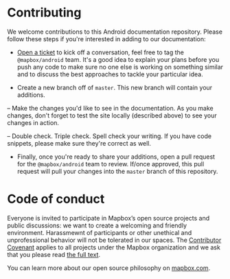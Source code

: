 # Contributing

We welcome contributions to this Android documentation repository. Please follow these steps if you're interested in adding to our documentation:

- [Open a ticket](https://github.com/mapbox/mapbox-plugins-android/issues/new) to kick off a conversation, feel free to tag the `@mapbox/android` team. It's a good idea to explain your plans before you push any code to make sure no one else is working on something similar and to discuss the best approaches to tackle your particular idea.

- Create a new branch off of `master`. This new branch will contain your additions.

– Make the changes you'd like to see in the documentation. As you make changes, don't forget to test the site locally (described above) to see your changes in action. 

– Double check. Triple check. Spell check your writing. If you have code snippets, please make sure they're correct as well.

- Finally, once you're ready to share your additions, open a pull request for the `@mapbox/android` team to review. If/once approved, this pull request will pull your changes into the `master` branch of this repository. 


# Code of conduct
Everyone is invited to participate in Mapbox’s open source projects and public discussions: we want to create a welcoming and friendly environment. Harassmewnt of participants or other unethical and unprofessional behavior will not be tolerated in our spaces. The [Contributor Covenant](http://contributor-covenant.org) applies to all projects under the Mapbox organization and we ask that you please read [the full text](http://contributor-covenant.org/version/1/2/0/).

You can learn more about our open source philosophy on [mapbox.com](https://www.mapbox.com/about/open/).

